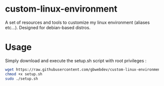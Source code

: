 # custom-linux-environment
A set of resources and tools to customize my linux environment (aliases etc...).
Designed for debian-based distros.

# Usage

Simply download and execute the setup.sh script with root privileges :
```bash
wget https://raw.githubusercontent.com/gbwebdev/custom-linux-environment/main/setup.sh
chmod +x setup.sh
sudo ./setup.sh
```
